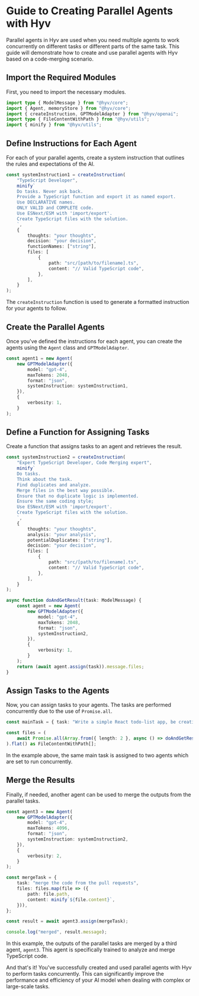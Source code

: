 # Guide to Creating Parallel Agents with Hyv

Parallel agents in Hyv are used when you need multiple agents to work concurrently on different
tasks or different parts of the same task. This guide will demonstrate how to create and use
parallel agents with Hyv based on a code-merging scenario.

## Import the Required Modules

First, you need to import the necessary modules.

```typescript
import type { ModelMessage } from "@hyv/core";
import { Agent, memoryStore } from "@hyv/core";
import { createInstruction, GPTModelAdapter } from "@hyv/openai";
import type { FileContentWithPath } from "@hyv/utils";
import { minify } from "@hyv/utils";
```

## Define Instructions for Each Agent

For each of your parallel agents, create a system instruction that outlines the rules and
expectations of the AI.

```typescript
const systemInstruction1 = createInstruction(
    "TypeScript Developer",
    minify`
	Do tasks. Never ask back.
	Provide a TypeScript function and export it as named export.
	Use DECLARATIVE names.
	ONLY VALID and COMPLETE code.
	Use ESNext/ESM with 'import/export'.
	Create TypeScript files with the solution.
	`,
    {
        thoughts: "your thoughts",
        decision: "your decision",
        functionNames: ["string"],
        files: [
            {
                path: "src/[path/to/filename].ts",
                content: "// Valid TypeScript code",
            },
        ],
    }
);
```

The `createInstruction` function is used to generate a formatted instruction for your agents to
follow.

## Create the Parallel Agents

Once you've defined the instructions for each agent, you can create the agents using the `Agent`
class and `GPTModelAdapter`.

```typescript
const agent1 = new Agent(
    new GPTModelAdapter({
        model: "gpt-4",
        maxTokens: 2048,
        format: "json",
        systemInstruction: systemInstruction1,
    }),
    {
        verbosity: 1,
    }
);
```

## Define a Function for Assigning Tasks

Create a function that assigns tasks to an agent and retrieves the result.

```typescript
const systemInstruction2 = createInstruction(
    "Expert TypeScript Developer, Code Merging expert",
    minify`
	Do tasks.
	Think about the task.
	Find duplicates and analyze.
	Merge files in the best way possible.
	Ensure that no duplicate logic is implemented.
	Ensure the same coding style;
	Use ESNext/ESM with 'import/export'.
	Create TypeScript files with the solution.
	`,
    {
        thoughts: "your thoughts",
        analysis: "your analysis",
        potentialDuplicates: ["string"],
        decision: "your decision",
        files: [
            {
                path: "src/[path/to/filename].ts",
                content: "// Valid TypeScript code",
            },
        ],
    }
);

async function doAndGetResult(task: ModelMessage) {
    const agent = new Agent(
        new GPTModelAdapter({
            model: "gpt-4",
            maxTokens: 2048,
            format: "json",
            systemInstruction2,
        }),
        {
            verbosity: 1,
        }
    );
    return (await agent.assign(task)).message.files;
}
```

## Assign Tasks to the Agents

Now, you can assign tasks to your agents. The tasks are performed concurrently due to the use of
`Promise.all`.

```typescript
const mainTask = { task: "Write a simple React todo-list app, be creative" };

const files = (
    await Promise.all(Array.from({ length: 2 }, async () => doAndGetResult(mainTask)))
).flat() as FileContentWithPath[];
```

In the example above, the same main task is assigned to two agents which are set to run
concurrently.

## Merge the Results

Finally, if needed, another agent can be used to merge the outputs from the parallel tasks.

```typescript
const agent3 = new Agent(
    new GPTModelAdapter({
        model: "gpt-4",
        maxTokens: 4096,
        format: "json",
        systemInstruction: systemInstruction2,
    }),
    {
        verbosity: 2,
    }
);

const mergeTask = {
    task: "merge the code from the pull requests",
    files: files.map(file => ({
        path: file.path,
        content: minify`${file.content}`,
    })),
};

const result = await agent3.assign(mergeTask);

console.log("merged", result.message);
```

In this example, the outputs of the parallel tasks are merged by a third agent, `agent3`. This agent
is specifically trained to analyze and merge TypeScript code.

And that's it! You've successfully created and used parallel agents with Hyv to perform tasks
concurrently. This can significantly improve the performance and efficiency of your AI model when
dealing with complex or large-scale tasks.
